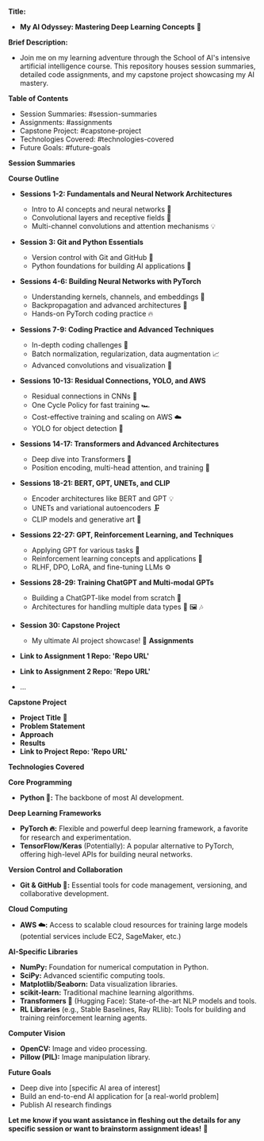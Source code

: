 

**Title:**

* **My AI Odyssey: Mastering Deep Learning Concepts** 🚀 

**Brief Description:**

* Join me on my learning adventure through the School of AI's intensive artificial intelligence course. This repository houses session summaries, detailed code assignments, and my capstone project showcasing my AI mastery.

**Table of Contents**

* Session Summaries: #session-summaries
* Assignments: #assignments
* Capstone Project: #capstone-project
* Technologies Covered: #technologies-covered
* Future Goals: #future-goals

**Session Summaries**


**Course Outline**

* **Sessions 1-2: Fundamentals and Neural Network Architectures** 
    * Intro to AI concepts and neural networks 🚀
    * Convolutional layers and receptive fields 🔎
    * Multi-channel convolutions and attention mechanisms 💡
* **Session 3: Git and Python Essentials** 
    * Version control with Git and GitHub 🐙
    * Python foundations for building AI applications 🐍
* **Sessions 4-6: Building Neural Networks with PyTorch**
    * Understanding kernels, channels, and embeddings 🧱
    * Backpropagation and advanced architectures 🔄
    * Hands-on PyTorch coding practice 🔥
* **Sessions 7-9: Coding Practice and Advanced Techniques**
    * In-depth coding challenges 💪
    * Batch normalization, regularization, data augmentation 📈
    * Advanced convolutions and visualization 🎨  
* **Sessions 10-13: Residual Connections, YOLO, and AWS**
    * Residual connections in CNNs 🔗
    * One Cycle Policy for fast training 🏎️
    * Cost-effective training and scaling on AWS ☁️
    * YOLO for object detection 👀
* **Sessions 14-17: Transformers and Advanced Architectures**
    * Deep dive into Transformers 🤖
    * Position encoding, multi-head attention, and training 🧠
* **Sessions 18-21: BERT, GPT, UNETs, and CLIP**
    * Encoder architectures like BERT and GPT 💡
    * UNETs and variational autoencoders 🗜️
    * CLIP models and generative art 🎨
* **Sessions 22-27: GPT, Reinforcement Learning, and Techniques**
    * Applying GPT for various tasks 💬
    * Reinforcement learning concepts and applications 💪
    * RLHF, DPO, LoRA, and fine-tuning LLMs ⚙️
* **Sessions 28-29: Training ChatGPT and Multi-modal GPTs**
    * Building a ChatGPT-like model from scratch 🤯
    * Architectures for handling multiple data types 💬 🖼️ 🎶
* **Session 30: Capstone Project**
    * My ultimate AI project showcase! 🎉
**Assignments**

* **Link to Assignment 1 Repo: 'Repo URL'** 
* **Link to Assignment 2 Repo: 'Repo URL'**
* ...

**Capstone Project**

* **Project Title** 🥇
* **Problem Statement**
* **Approach**
* **Results**
* **Link to Project Repo: 'Repo URL'**



**Technologies Covered**

**Core Programming**

* **Python 🐍:** The backbone of most AI development.

**Deep Learning Frameworks**

* **PyTorch 🔥:**  Flexible and powerful deep learning framework, a favorite for research and experimentation.
* **TensorFlow/Keras** (Potentially): A popular alternative to PyTorch, offering high-level APIs for building neural networks.

**Version Control and Collaboration**

* **Git & GitHub 🐙:** Essential tools for code management, versioning, and collaborative development. 

**Cloud Computing**

* **AWS ☁️:** Access to scalable cloud resources for training large models (potential services include EC2, SageMaker, etc.)

**AI-Specific Libraries**

* **NumPy:** Foundation for numerical computation in Python.
* **SciPy:** Advanced scientific computing tools.
* **Matplotlib/Seaborn:** Data visualization libraries.
* **scikit-learn:** Traditional machine learning algorithms.
* **Transformers 🤖** (Hugging Face): State-of-the-art NLP models and tools. 
* **RL Libraries** (e.g., Stable Baselines, Ray RLlib): Tools for building and training reinforcement learning agents.

**Computer Vision**

* **OpenCV:** Image and video processing.
* **Pillow (PIL):** Image manipulation library. 

**Future Goals**

* Deep dive into [specific AI area of interest]
* Build an end-to-end AI application for [a real-world problem]
* Publish AI research findings 

**Let me know if you want assistance in fleshing out the details for any specific session or want to brainstorm assignment ideas!** 🌟

